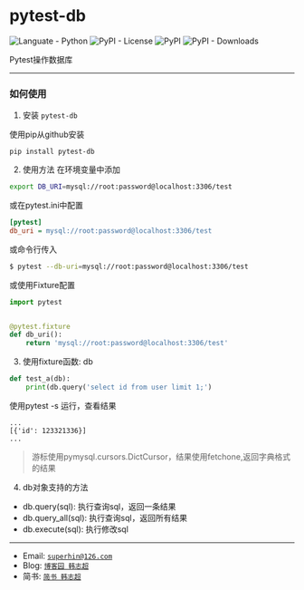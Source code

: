 # pytest-db

![Languate - Python](https://img.shields.io/badge/language-python-blue.svg)
![PyPI - License](https://img.shields.io/pypi/l/pytest-db)
![PyPI](https://img.shields.io/pypi/v/pytest-db)
![PyPI - Downloads](https://img.shields.io/pypi/dm/pytest-db)

Pytest操作数据库

---

### 如何使用

1. 安装 `pytest-db`

使用pip从github安装

```
pip install pytest-db
```

2. 使用方法
   在环境变量中添加

```sh
export DB_URI=mysql://root:password@localhost:3306/test
```

或在pytest.ini中配置

```ini
[pytest]
db_uri = mysql://root:password@localhost:3306/test
```

或命令行传入

```sh
$ pytest --db-uri=mysql://root:password@localhost:3306/test
```

或使用Fixture配置

```python
import pytest


@pytest.fixture
def db_uri():
    return 'mysql://root:password@localhost:3306/test'
```

3. 使用fixture函数: db

```python
def test_a(db):
    print(db.query('select id from user limit 1;')
```

使用pytest -s 运行，查看结果

```
...
[{'id': 123321336}]
...
```

> 游标使用pymysql.cursors.DictCursor，结果使用fetchone,返回字典格式的结果

4. db对象支持的方法

- db.query(sql): 执行查询sql，返回一条结果
- db.query_all(sql): 执行查询sql，返回所有结果
- db.execute(sql): 执行修改sql

---

- Email: <a href="mailto:superhin@126.com?Subject=Pytest%20Email" target="_blank">`superhin@126.com`</a>
- Blog: <a href="https://www.cnblogs.com/superhin/" target="_blank">`博客园 韩志超`</a>
- 简书: <a href="https://www.jianshu.com/u/0115903ded22" target="_blank">`简书 韩志超`</a>

